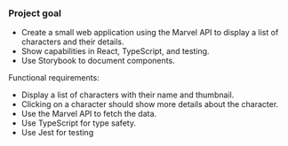 ### Project goal

- Create a small web application using the Marvel API to display a list of characters and their details.
- Show capabilities in React, TypeScript, and testing.
- Use Storybook to document components.

Functional requirements:

- Display a list of characters with their name and thumbnail.
- Clicking on a character should show more details about the character.
- Use the Marvel API to fetch the data.
- Use TypeScript for type safety.
- Use Jest for testing

